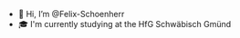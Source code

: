 - 👋 Hi, I’m @Felix-Schoenherr
- 🎓 I'm currently studying at the HfG Schwäbisch Gmünd

<!---
Felix-Schoenherr/Felix-Schoenherr is a ✨ special ✨ repository because its `README.md` (this file) appears on your GitHub profile.
You can click the Preview link to take a look at your changes.
--->
